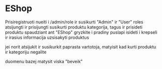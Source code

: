 # EShop

Prisiregistruoti
nueiti i /admin/role ir susikurti "Admin" ir "User" roles
atsijungti ir prisijungti
susikurti produktu kategorija, tagus ir prisideti produktu
spaudziant ant "EShop" gryzkite i pradiny puslapi
isideti i krepseli ir irasius informacija uzsisakyti produktus

jei norit atsijukit ir susikurkit paprasta vartotoja, matyisit kad kurti produktu ir
kategoriju negalite

duomenu bazej matysit viska "beveik"